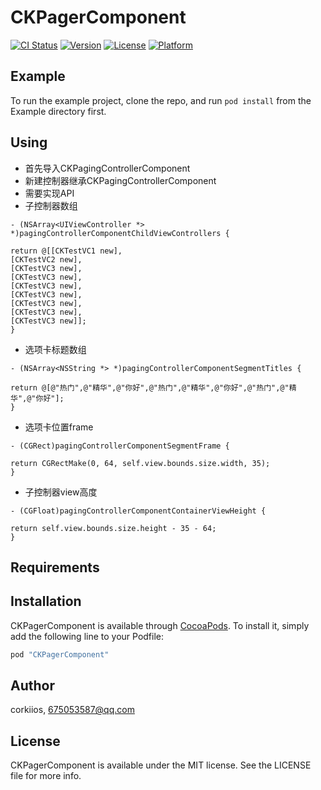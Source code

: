 # CKPagerComponent

[![CI Status](http://img.shields.io/travis/corkiios/CKPagerComponent.svg?style=flat)](https://travis-ci.org/corkiios/CKPagerComponent)
[![Version](https://img.shields.io/cocoapods/v/CKPagerComponent.svg?style=flat)](http://cocoapods.org/pods/CKPagerComponent)
[![License](https://img.shields.io/cocoapods/l/CKPagerComponent.svg?style=flat)](http://cocoapods.org/pods/CKPagerComponent)
[![Platform](https://img.shields.io/cocoapods/p/CKPagerComponent.svg?style=flat)](http://cocoapods.org/pods/CKPagerComponent)

## Example

To run the example project, clone the repo, and run `pod install` from the Example directory first.
## Using
* 首先导入CKPagingControllerComponent
* 新建控制器继承CKPagingControllerComponent
* 需要实现API
* 子控制器数组

```
- (NSArray<UIViewController *> *)pagingControllerComponentChildViewControllers {

return @[[CKTestVC1 new],
[CKTestVC2 new],
[CKTestVC3 new],
[CKTestVC3 new],
[CKTestVC3 new],
[CKTestVC3 new],
[CKTestVC3 new],
[CKTestVC3 new],
[CKTestVC3 new]];
}
```
* 选项卡标题数组

```
- (NSArray<NSString *> *)pagingControllerComponentSegmentTitles {

return @[@"热门",@"精华",@"你好",@"热门",@"精华",@"你好",@"热门",@"精华",@"你好"];
}
```
* 选项卡位置frame

```
- (CGRect)pagingControllerComponentSegmentFrame {

return CGRectMake(0, 64, self.view.bounds.size.width, 35);
}

```
* 子控制器view高度


```
- (CGFloat)pagingControllerComponentContainerViewHeight {

return self.view.bounds.size.height - 35 - 64;
}
```
## Requirements

## Installation

CKPagerComponent is available through [CocoaPods](http://cocoapods.org). To install
it, simply add the following line to your Podfile:

```ruby
pod "CKPagerComponent"
```

## Author

corkiios, 675053587@qq.com

## License

CKPagerComponent is available under the MIT license. See the LICENSE file for more info.



